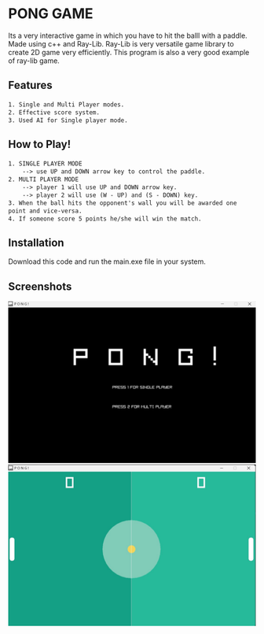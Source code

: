 
# PONG GAME

Its a very interactive game in which you have to hit the balll with a paddle. Made using c++ and Ray-Lib. Ray-Lib is very versatile game library to create 2D game very efficiently. This program is also a very good example of ray-lib game.


## Features

    1. Single and Multi Player modes.
    2. Effective score system.
    3. Used AI for Single player mode.
    
## How to Play!

    1. SINGLE PLAYER MODE
        --> use UP and DOWN arrow key to control the paddle.
    2. MULTI PLAYER MODE
        --> player 1 will use UP and DOWN arrow key.
        --> player 2 will use (W - UP) and (S - DOWN) key. 
    3. When the ball hits the opponent's wall you will be awarded one point and vice-versa.
    4. If someone score 5 points he/she will win the match.
## Installation
Download this code and run the main.exe file in your system.
    
## Screenshots

![App Screenshot](preview1.jpg)
![App Screenshot](preview2.jpg)

